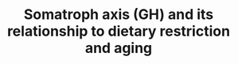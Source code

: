 ---
annotations:
- id: PW:0000168
  parent: signaling pathway
  type: Pathway Ontology
  value: growth factor signaling pathway
- id: PW:0000651
  parent: regulatory pathway
  type: Pathway Ontology
  value: aging pathway
authors:
- Rik Lahaije
- DeSl
- Andra
- Khanspers
- Egonw
description: The somatotrophic axis in mammals comprises the growth hormone (GH),
  which is produced by the anterior pituitary, and its secondary mediator, insulin-like
  growth factor 1 (IGF-1). The intracellular signaling pathway of IGF-1 is the same
  as that elicited by insulin, which informs cells of the presence of glucose. For
  this reason, IGF-1 and insulin signaling are known as the insulin and IGF-1 signaling
  (IIS) pathway. Remarkably, the IIS pathway is the most conserved aging-controlling
  pathway in evolution, and among its multiple targets are the FOXO family of transcription
  factors and the mTOR complexes, which are also involved in aging and conserved through
  evolution. Genetic polymorphisms or mutations that reduce the functions of GH, IGF-1
  receptor, insulin receptor, or downstream intracellular effectors such as AKT, mTOR,
  and FOXO have been linked to longevity. Molecules that favor aging are shown in
  orange, and molecules with anti-aging properties are shown in light green.  Proteins
  on this pathway have targeted assays available via the [https://assays.cancer.gov/available_assays?wp_id=WP4186
  CPTAC Assay Portal].
last-edited: 2019-08-15
organisms:
- Homo sapiens
redirect_from:
- /index.php/Pathway:WP4186
- /instance/WP4186
- /instance/WP4186_rr123455
revision: r123455
schema-jsonld:
- '@context': https://schema.org/
  '@id': https://wikipathways.github.io/pathways/WP4186.html
  '@type': Dataset
  creator:
    '@type': Organization
    name: WikiPathways
  description: The somatotrophic axis in mammals comprises the growth hormone (GH),
    which is produced by the anterior pituitary, and its secondary mediator, insulin-like
    growth factor 1 (IGF-1). The intracellular signaling pathway of IGF-1 is the same
    as that elicited by insulin, which informs cells of the presence of glucose. For
    this reason, IGF-1 and insulin signaling are known as the insulin and IGF-1 signaling
    (IIS) pathway. Remarkably, the IIS pathway is the most conserved aging-controlling
    pathway in evolution, and among its multiple targets are the FOXO family of transcription
    factors and the mTOR complexes, which are also involved in aging and conserved
    through evolution. Genetic polymorphisms or mutations that reduce the functions
    of GH, IGF-1 receptor, insulin receptor, or downstream intracellular effectors
    such as AKT, mTOR, and FOXO have been linked to longevity. Molecules that favor
    aging are shown in orange, and molecules with anti-aging properties are shown
    in light green.  Proteins on this pathway have targeted assays available via the
    [https://assays.cancer.gov/available_assays?wp_id=WP4186 CPTAC Assay Portal].
  keywords:
  - AKT
  - AMPK
  - FOXO
  - GH
  - IGF-1
  - MTOR
  - PGC-1 alpha
  - 'PI3K '
  - PTEN
  - SIRT1
  license: CC0
  name: Somatroph axis (GH) and its relationship to dietary restriction and aging
seo: CreativeWork
title: Somatroph axis (GH) and its relationship to dietary restriction and aging
wpid: WP4186
---